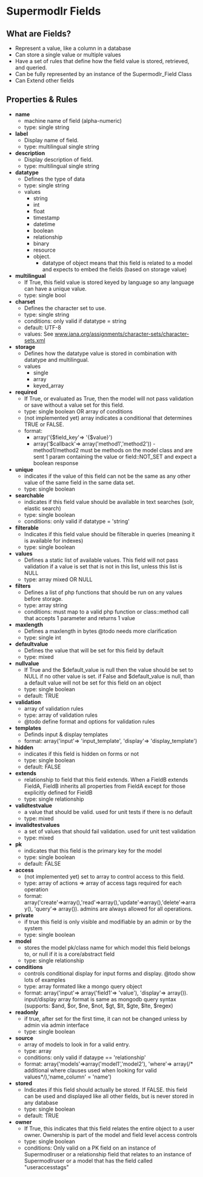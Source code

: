 # Supermodlr Fields

## What are Fields?
* Represent a value, like a column in a database
* Can store a single value or multiple values
* Have a set of rules that define how the field value is stored, retrieved, and queried.
* Can be fully represented by an instance of the Supermodlr_Field Class
* Can Extend other fields

## Properties & Rules 

* **name** 
    * machine name of field (alpha-numeric)
    * type: single string
* **label**
    * Display name of field.
    * type: multilingual single string
* **description**
    * Display description of field.
    * type: multilingual single string
* **datatype**  
    * Defines the type of data
    * type: single string
    * values
        * string
        * int
        * float
        * timestamp
        * datetime
        * boolean 
        * relationship
        * binary
        * resource
        * object.   
            * datatype of object means that this field is related to a model and expects to embed the fields (based on storage value)
* **multilingual**
    * If True, this field value is stored keyed by language so any language can have a unique value.
    * type: single bool
* **charset**  
    * Defines the character set to use. 
    * type: single string 
    * conditions: only valid if datatype = string
    * default: UTF-8
    * values: See www.iana.org/assignments/character-sets/character-sets.xml
* **storage** 
    * Defines how the datatype value is stored in combination with datatype and multilingual.  
    * values
        * single
        * array
        * keyed_array 
* **required** 
    * If True, or evaluated as True, then the model will not pass validation or save without a value set for this field.
    * type: single boolean OR array of conditions
    * (not implemented yet) array indicates a conditional that determines TRUE or FALSE.   
    * format: 
        * array('{$field_key'=> '{$value}')
        * array('$callback'=> array('method1','method2')) - method1/method2 must be methods on the model class and are sent 1 param containing the value or field::NOT_SET and expect a boolean response
* **unique** 
    * indicates if the value of this field can not be the same as any other value of the same field in the same data set.  
    * type: single boolean
* **searchable** 
    * indicates if this field value should be available in text searches (solr, elastic search)
    * type: single boolean
    * conditions: only valid if datatype = 'string'
* **filterable** 
    * Indicates if this field value should be filterable in queries (meaning it is available for indexes)
    * type: single boolean
* **values**
    * Defines a static list of available values.  This field will not pass validation if a value is set that is not in this list, unless this list is NULL
    * type: array mixed OR NULL
* **filters**
    * Defines a list of php functions that should be run on any values before storage.
    * type: array string
    * conditions: must map to a valid php function or class::method call that accepts 1 parameter and returns 1 value
* **maxlength**
    * Defines a maxlength in bytes @todo needs more clarification
    * type: single int
* **defaultvalue** 
    * Defines the value that will be set for this field by default
    * type: mixed
* **nullvalue** 
    * If True and the $default_value is null then the value should be set to NULL if no other value is set.  if False and $default_value is null, than a default value will not be set for this field on an object 
    * type: single boolean
    * default: TRUE 
* **validation** 
    * array of validation rules
    * type: array of validation rules
    * @todo define format and options for validation rules
* **templates** 
    * Definds input & display templates 
    * format: array('input'=> 'input_template', 'display'=> 'display_template')
* **hidden** 
    * indicates if this field is hidden on forms or not
    * type: single boolean
    * default: FALSE
* **extends** 
    * relationship to field that this field extends.  When a FieldB extends FieldA, FieldB inherits all properties from FieldA except for those explicitly defined for FieldB 
    * type: single relationship
* **validtestvalue**  
    * a value that should be valid.  used for unit tests if there is no default
    * type: mixed
* **invalidtestvalues**  
    * a set of values that should fail validation. used for unit test validation
    * type: mixed
* **pk**
    * indicates that this field is the primary key for the model
    * type: single boolean
    * default: FALSE
* **access**  
    * (not implemented yet) set to array to control access to this field. 
    * type: array of actions => array of access tags required for each operation
    * format: array('create'=>array(),'read'=>array(),'update'=>array(),'delete'=>array(), 'query'=> array()).  admins are always allowed for all operations.
* **private**  
    * if true this field is only visible and modifiable by an admin or by the system
    * type: single boolean
* **model**  
    * stores the model pk/class name for which model this field belongs to, or null if it is a core/abstract field
    * type: single relationship
* **conditions**  
    * controls conditional display for input forms and display. @todo show lots of examples
    * type: array formated like a mongo query object
    * format: array('input'=> array('field1'=> 'value'), 'display'=> array()).  input/display array format is same as mongodb query syntax (supports: $and, $or, $ne, $not, $gt, $lt, $gte, $lte, $regex)
* **readonly**  
    * if true, after set for the first time, it can not be changed unless by admin via admin interface
    * type: single boolean
* **source**  
    * array of models to look in for a valid entry.  
    * type: array
    * conditions: only valid if dataype == 'relationship' 
    * format: array('models'=>array('model1','model2'), 'where'=> array(/* additional where clauses used when looking for valid values*/),'name_column' = 'name')
* **stored**
    * Indicates if this field should actually be stored. If FALSE. this field can be used and displayed like all other fields, but is never stored in any database
    * type: single boolean
    * default: TRUE
* **owner**   
    * If True, this indicates that this field relates the entire object to a user owner.  Ownership is part of the model and field level access controls
    * type: single boolean
    * conditions: Only valid on a PK field on an instance of Supermodlruser or a relationship field that relates to an instance of Supermodlruser or a model that has the field called "useraccesstags"
